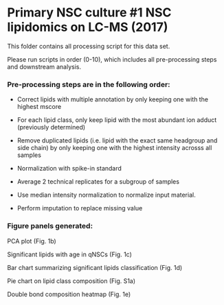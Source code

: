 # Primary NSC culture #1 NSC lipidomics on LC-MS (2017)

This folder contains all processing script for this data set.

Please run scripts in order (0-10), which includes all pre-processing steps and downstream analysis.

### Pre-processing steps are in the following order:

* Correct lipids with multiple annotation by only keeping one with the highest mscore

* For each lipid class, only keep lipid with the most abundant ion adduct (previously determined)

* Remove duplicated lipids (i.e. lipid with the exact same headgroup and side chain) by only keeping one with the highest intensity acrosss all samples

* Normalization with spike-in standard

* Average 2 technical replicates for a subgroup of samples

* Use median intensity normalization to normalize input material.

* Perform imputation to replace missing value

### Figure panels generated:

PCA plot (Fig. 1b)

Significant lipids with age in qNSCs (Fig. 1c)

Bar chart summarizing significant lipids classification (Fig. 1d)

Pie chart on lipid class composition (Fig. S1a)

Double bond composition heatmap (Fig. 1e)



